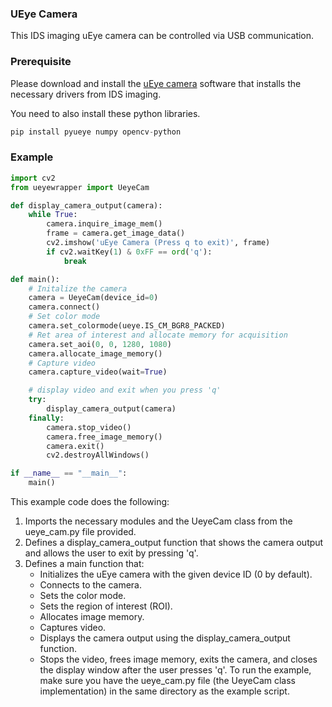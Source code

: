 ### **UEye Camera**
This IDS imaging uEye camera can be controlled via USB communication.

### **Prerequisite**
Please download and install the [uEye camera](https://www.ids-imaging.us/downloads.html) software that installs the necessary drivers from IDS imaging. 

You need to also install these python libraries.
```python
pip install pyueye numpy opencv-python
```

### **Example**

```python
import cv2
from ueyewrapper import UeyeCam

def display_camera_output(camera):
    while True:
        camera.inquire_image_mem()
        frame = camera.get_image_data()
        cv2.imshow('uEye Camera (Press q to exit)', frame)
        if cv2.waitKey(1) & 0xFF == ord('q'):
            break

def main():
    # Initalize the camera
    camera = UeyeCam(device_id=0)
    camera.connect()
    # Set color mode
    camera.set_colormode(ueye.IS_CM_BGR8_PACKED)
    # Ret area of interest and allocate memory for acquisition
    camera.set_aoi(0, 0, 1280, 1080)
    camera.allocate_image_memory()
    # Capture video
    camera.capture_video(wait=True)

    # display video and exit when you press 'q'
    try:
        display_camera_output(camera)
    finally:
        camera.stop_video()
        camera.free_image_memory()
        camera.exit()
        cv2.destroyAllWindows()

if __name__ == "__main__":
    main()

```

This example code does the following:

1. Imports the necessary modules and the UeyeCam class from the ueye_cam.py file provided.
2. Defines a display_camera_output function that shows the camera output and allows the user to exit by pressing 'q'.
3. Defines a main function that:
    - Initializes the uEye camera with the given device ID (0 by default).
    - Connects to the camera.
    - Sets the color mode.
    - Sets the region of interest (ROI).
    - Allocates image memory.
    - Captures video.
    - Displays the camera output using the display_camera_output function.
    - Stops the video, frees image memory, exits the camera, and closes the display window after the user presses 'q'.
To run the example, make sure you have the ueye_cam.py file (the UeyeCam class implementation) in the same directory as the example script.

